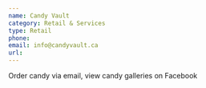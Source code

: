 ```yaml
---
name: Candy Vault
category: Retail & Services
type: Retail
phone: 
email: info@candyvault.ca
url: 
---
```


Order candy via email, view candy galleries on Facebook